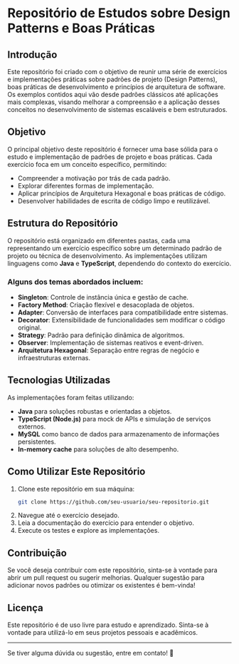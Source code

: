 # Repositório de Estudos sobre Design Patterns e Boas Práticas

## Introdução
Este repositório foi criado com o objetivo de reunir uma série de exercícios e implementações práticas sobre padrões de projeto (Design Patterns), boas práticas de desenvolvimento e princípios de arquitetura de software. Os exemplos contidos aqui vão desde padrões clássicos até aplicações mais complexas, visando melhorar a compreensão e a aplicação desses conceitos no desenvolvimento de sistemas escaláveis e bem estruturados.

## Objetivo
O principal objetivo deste repositório é fornecer uma base sólida para o estudo e implementação de padrões de projeto e boas práticas. Cada exercício foca em um conceito específico, permitindo:
- Compreender a motivação por trás de cada padrão.
- Explorar diferentes formas de implementação.
- Aplicar princípios de Arquitetura Hexagonal e boas práticas de código.
- Desenvolver habilidades de escrita de código limpo e reutilizável.

## Estrutura do Repositório
O repositório está organizado em diferentes pastas, cada uma representando um exercício específico sobre um determinado padrão de projeto ou técnica de desenvolvimento. As implementações utilizam linguagens como **Java** e **TypeScript**, dependendo do contexto do exercício.

### Alguns dos temas abordados incluem:
- **Singleton**: Controle de instância única e gestão de cache.
- **Factory Method**: Criação flexível e desacoplada de objetos.
- **Adapter**: Conversão de interfaces para compatibilidade entre sistemas.
- **Decorator**: Extensibilidade de funcionalidades sem modificar o código original.
- **Strategy**: Padrão para definição dinâmica de algoritmos.
- **Observer**: Implementação de sistemas reativos e event-driven.
- **Arquitetura Hexagonal**: Separação entre regras de negócio e infraestruturas externas.

## Tecnologias Utilizadas
As implementações foram feitas utilizando:
- **Java** para soluções robustas e orientadas a objetos.
- **TypeScript (Node.js)** para mock de APIs e simulação de serviços externos.
- **MySQL** como banco de dados para armazenamento de informações persistentes.
- **In-memory cache** para soluções de alto desempenho.

## Como Utilizar Este Repositório
1. Clone este repositório em sua máquina:
   ```sh
   git clone https://github.com/seu-usuario/seu-repositorio.git
   ```
2. Navegue até o exercício desejado.
3. Leia a documentação do exercício para entender o objetivo.
4. Execute os testes e explore as implementações.

## Contribuição
Se você deseja contribuir com este repositório, sinta-se à vontade para abrir um pull request ou sugerir melhorias. Qualquer sugestão para adicionar novos padrões ou otimizar os existentes é bem-vinda!

## Licença
Este repositório é de uso livre para estudo e aprendizado. Sinta-se à vontade para utilizá-lo em seus projetos pessoais e acadêmicos.

---

Se tiver alguma dúvida ou sugestão, entre em contato! 🚀

